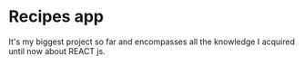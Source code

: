 # Recipes app

It's my biggest project so far and encompasses all the knowledge I acquired until now about REACT js.

